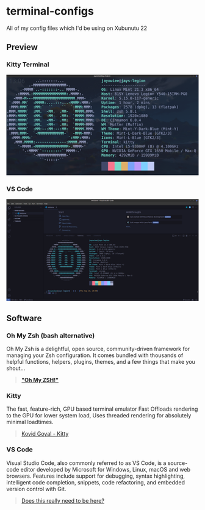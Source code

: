 # terminal-configs
All of my config files which I'd be using on Xubunutu 22

## Preview

### Kitty Terminal

![terminal picture](./assets/terminal.png)

### VS Code
![v s code themeing](./assets/image.png)

## Software

### Oh My Zsh (bash alternative)

Oh My Zsh is a delightful, open source, community-driven framework for managing your Zsh configuration. It comes bundled with thousands of helpful functions, helpers, plugins, themes, and a few things that make you shout...
>[**"Oh My ZSH!"**](https://ohmyz.sh/)

### Kitty

The fast, feature-rich, GPU based terminal emulator Fast Offloads rendering to the GPU for lower system load, Uses threaded rendering for absolutely minimal loadtimes.
>[Kovid Goyal - Kitty](https://sw.kovidgoyal.net/kitty/)

### VS Code
Visual Studio Code, also commonly referred to as VS Code, is a source-code editor developed by Microsoft for Windows, Linux, macOS and web browsers. Features include support for debugging, syntax highlighting, intelligent code completion, snippets, code refactoring, and embedded version control with Git.
>[Does this really need to be here?](https://code.visualstudio.com/)